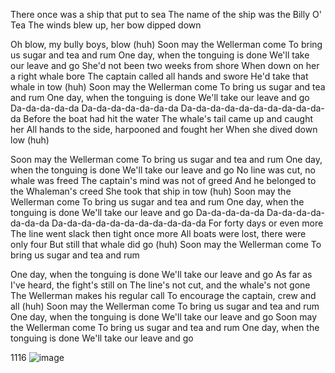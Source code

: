 There once was a ship that put to sea
The name of the ship was the Billy O' Tea
The winds blew up, her bow dipped down

Oh blow, my bully boys, blow (huh)
Soon may the Wellerman come
To bring us sugar and tea and rum
One day, when the tonguing is done
We'll take our leave and go
She'd not been two weeks from shore
When down on her a right whale bore
The captain called all hands and swore
He'd take that whale in tow (huh)
Soon may the Wellerman come
To bring us sugar and tea and rum
One day, when the tonguing is done
We'll take our leave and go
Da-da-da-da-da
Da-da-da-da-da-da-da
Da-da-da-da-da-da-da-da-da-da-da
Before the boat had hit the water
The whale's tail came up and caught her
All hands to the side, harpooned and fought her
When she dived down low (huh)

Soon may the Wellerman come
To bring us sugar and tea and rum
One day, when the tonguing is done
We'll take our leave and go
No line was cut, no whale was freed
The captain's mind was not of greed
And he belonged to the Whaleman's creed
She took that ship in tow (huh)
Soon may the Wellerman come
To bring us sugar and tea and rum
One day, when the tonguing is done
We'll take our leave and go
Da-da-da-da-da
Da-da-da-da-da-da-da
Da-da-da-da-da-da-da-da-da-da-da
For forty days or even more
The line went slack then tight once more
All boats were lost, there were only four
But still that whale did go (huh)
Soon may the Wellerman come
To bring us sugar and tea and rum

One day, when the tonguing is done
We'll take our leave and go
As far as I've heard, the fight's still on
The line's not cut, and the whale's not gone
The Wellerman makes his regular call
To encourage the captain, crew and all (huh)
Soon may the Wellerman come
To bring us sugar and tea and rum
One day, when the tonguing is done
We'll take our leave and go
Soon may the Wellerman come
To bring us sugar and tea and rum
One day, when the tonguing is done
We'll take our leave and go

1116
![image](https://github.com/user-attachments/assets/cdbb8276-118e-44f6-ac81-bf4788f36905)

